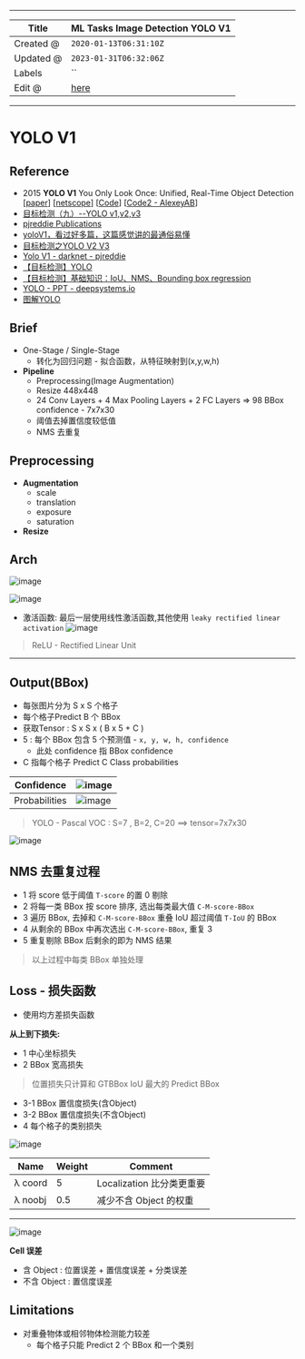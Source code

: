 -----

| Title     | ML Tasks Image Detection YOLO V1                     |
| --------- | ---------------------------------------------------- |
| Created @ | `2020-01-13T06:31:10Z`                               |
| Updated @ | `2023-01-31T06:32:06Z`                               |
| Labels    | \`\`                                                 |
| Edit @    | [here](https://github.com/junxnone/aiwiki/issues/54) |

-----

# YOLO V1

## Reference

  - 2015 **YOLO V1** You Only Look Once: Unified, Real-Time Object
    Detection \[[paper](https://arxiv.org/pdf/1506.02640.pdf)\]
    \[[netscope](http://ethereon.github.io/netscope/#/gist/96209c6940e02b17c34009f6c3fee75e)\]
    \[[Code](https://pjreddie.com/darknet/yolo/)\] \[[Code2 -
    AlexeyAB](https://github.com/AlexeyAB/darknet)\]
  - [目标检测（九）--YOLO
    v1,v2,v3](https://blog.csdn.net/App_12062011/article/details/77554288)
  - [pjreddie Publications](https://pjreddie.com/publications/)
  - [yoloV1，看过好多篇，这篇感觉讲的最通俗易懂](https://blog.csdn.net/m0_37192554/article/details/81092514)
  - [目标检测之YOLO V2
    V3](http://www.cnblogs.com/wangguchangqing/p/10480995.html)
  - [Yolo V1 - darknet - pjreddie
    ](https://pjreddie.com/darknet/yolov1/)
  - [【目标检测】YOLO](https://zhuanlan.zhihu.com/p/63507794)
  - [【目标检测】基础知识：IoU、NMS、Bounding box
    regression](https://zhuanlan.zhihu.com/p/60794316)
  - [YOLO - PPT -
    deepsystems.io](https://docs.google.com/presentation/d/14H2c8UuUN0L5l9cDeG-M96UPE6U0CrZN0ChAUr-gN7o/edit#slide=id.p)
  - [图解YOLO](https://zhuanlan.zhihu.com/p/24916786)

## Brief

  - One-Stage / Single-Stage
      - 转化为回归问题 - 拟合函数，从特征映射到(x,y,w,h)
  - **Pipeline**
      - Preprocessing(Image Augmentation)
      - Resize 448x448
      - 24 Conv Layers + 4 Max Pooling Layers + 2 FC Layers =\> 98 BBox
        confidence - 7x7x30
      - 阈值去掉置信度较低值
      - NMS 去重复

## Preprocessing

  - **Augmentation**
      - scale
      - translation
      - exposure
      - saturation
  - **Resize**

## Arch

![image](media/37ea759fc75e7d99d5857a195c5aa16985afbdd3.png)

![image](media/2f489ea36ad4dc0e79e1c459394da06e399e058d.png)

  - 激活函数: 最后一层使用线性激活函数,其他使用 `leaky rectified linear activation`
    ![image](media/828f31008fd586bbd4124e5a753f64194986f62e.png)

> ReLU - Rectified Linear Unit

-----

## Output(BBox)

  - 每张图片分为 S x S 个格子
  - 每个格子Predict B 个 BBox
  - 获取Tensor : S x S x ( B x 5 + C )
  - 5 : 每个 BBox 包含 5 个预测值 - `x, y, w, h, confidence`
      - 此处 confidence 指 BBox confidence
  - C 指每个格子 Predict C Class probabilities

| Confidence    | ![image](media/2826865b8479cb213e7e89891c9c0c7105a449d7.png) |
| ------------- | ------------------------------------------------------------ |
| Probabilities | ![image](media/b766fd21953f22f0c15902c386cd598d380e958d.png) |

> YOLO - Pascal VOC : S=7 , B=2, C=20 ==\> tensor=7x7x30

![image](media/031af20c610148984d539a0d322138a8b1b5cf80.png)

## NMS 去重复过程

  - 1 将 score 低于阈值 `T-score` 的置 0 剔除
  - 2 将每一类 BBox 按 score 排序, 选出每类最大值 `C-M-score-BBox`
  - 3 遍历 BBox, 去掉和 `C-M-score-BBox` 重叠 IoU 超过阈值 `T-IoU` 的 BBox
  - 4 从剩余的 BBox 中再次选出 `C-M-score-BBox`, 重复 3
  - 5 重复剔除 BBox 后剩余的即为 NMS 结果

> 以上过程中每类 BBox 单独处理

## Loss - 损失函数

  - 使用均方差损失函数

**从上到下损失:**

  - 1 中心坐标损失
  - 2 BBox 宽高损失

> 位置损失只计算和 GTBBox IoU 最大的 Predict BBox

  - 3-1 BBox 置信度损失(含Object)
  - 3-2 BBox 置信度损失(不含Object)
  - 4 每个格子的类别损失

![image](media/7c1b495616fa39392749c0eb65ca7f6419e393bc.png)

| Name    | Weight | Comment             |
| ------- | ------ | ------------------- |
| λ coord | 5      | Localization 比分类更重要 |
| λ noobj | 0.5    | 减少不含 Object 的权重     |

-----

![image](media/efeee84dc432eacccb23807de7134cffb8c5dacd.png)

**Cell 误差**

  - 含 Object : 位置误差 + 置信度误差 + 分类误差
  - 不含 Object : 置信度误差

## Limitations

  - 对重叠物体或相邻物体检测能力较差
      - 每个格子只能 Predict 2 个 BBox 和一个类别
